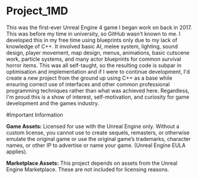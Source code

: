 # Project_1MD
This was the first-ever Unreal Engine 4 game I began work on back in 2017. This was before my time in university, so GitHub wasn't known to me. I developed this in my free time using blueprints only due to my lack of knowledge of C++. It involved basic AI, melee system, lighting, sound design, player movement, map design, menus, animations, basic cutscene work, particle systems, and many actor blueprints for common survival horror items. This was all self-taught, so the resulting code is subpar in optimisation and implementation and if I were to continue development, I'd create a new project from the ground up using C++ as a base while ensuring correct use of interfaces and other common professional programming techniques rather than what was achieved here. Regardless, I'm proud this is a show of interest, self-motivation, and curiosity for game development and the games industry.

#Important Information

**Game Assets:** Licensed for use with the Unreal Engine only. Without a custom license, you cannot use to create sequels, remasters, or otherwise emulate the original game or use the original game’s trademarks, character names, or other IP to advertise or name your game. (Unreal Engine EULA applies).

**Marketplace Assets:** This project depends on assets from the Unreal Engine Marketplace. These are not included for licensing reasons.
